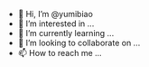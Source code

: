 - 👋 Hi, I’m @yumibiao
- 👀 I’m interested in ...
- 🌱 I’m currently learning ...
- 💞️ I’m looking to collaborate on ...
- 📫 How to reach me ...

<!---
yumibiao/yumibiao is a ✨ special ✨ repository because its `README.md` (this file) appears on your GitHub profile.
You can click the Preview link to take a look at your changes.
--->
